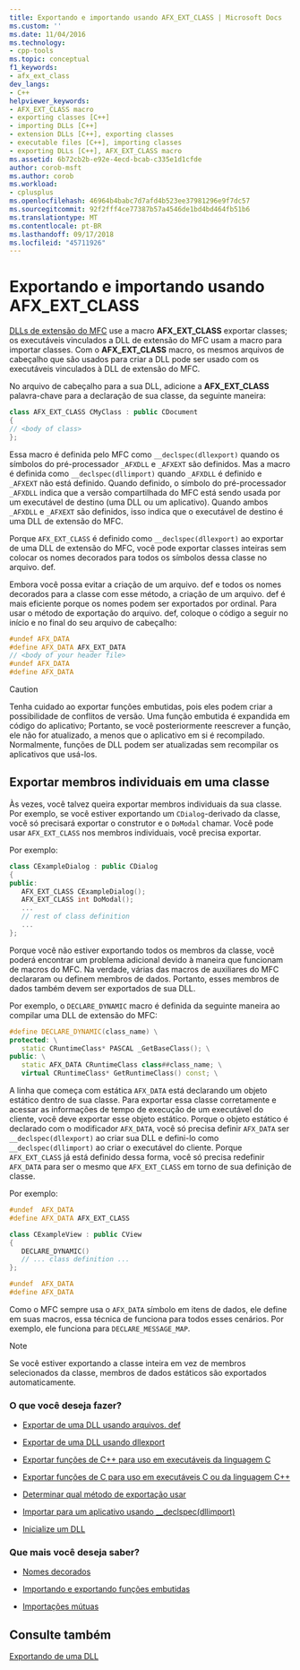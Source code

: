 ```yaml
---
title: Exportando e importando usando AFX_EXT_CLASS | Microsoft Docs
ms.custom: ''
ms.date: 11/04/2016
ms.technology:
- cpp-tools
ms.topic: conceptual
f1_keywords:
- afx_ext_class
dev_langs:
- C++
helpviewer_keywords:
- AFX_EXT_CLASS macro
- exporting classes [C++]
- importing DLLs [C++]
- extension DLLs [C++], exporting classes
- executable files [C++], importing classes
- exporting DLLs [C++], AFX_EXT_CLASS macro
ms.assetid: 6b72cb2b-e92e-4ecd-bcab-c335e1d1cfde
author: corob-msft
ms.author: corob
ms.workload:
- cplusplus
ms.openlocfilehash: 46964b4babc7d7afd4b523ee37981296e9f7dc57
ms.sourcegitcommit: 92f2fff4ce77387b57a4546de1bd4bd464fb51b6
ms.translationtype: MT
ms.contentlocale: pt-BR
ms.lasthandoff: 09/17/2018
ms.locfileid: "45711926"
---
```

# <a name="exporting-and-importing-using-afxextclass"></a>Exportando e importando usando AFX_EXT_CLASS

[DLLs de extensão do MFC](../build/extension-dlls-overview.md) use a macro **AFX_EXT_CLASS** exportar classes; os executáveis vinculados a DLL de extensão do MFC usam a macro para importar classes. Com o **AFX_EXT_CLASS** macro, os mesmos arquivos de cabeçalho que são usados para criar a DLL pode ser usado com os executáveis vinculados à DLL de extensão do MFC.

No arquivo de cabeçalho para a sua DLL, adicione a **AFX_EXT_CLASS** palavra-chave para a declaração de sua classe, da seguinte maneira:

```cpp
class AFX_EXT_CLASS CMyClass : public CDocument
{
// <body of class>
};
```

Essa macro é definida pelo MFC como `__declspec(dllexport)` quando os símbolos do pré-processador `_AFXDLL` e `_AFXEXT` são definidos. Mas a macro é definida como `__declspec(dllimport)` quando `_AFXDLL` é definido e `_AFXEXT` não está definido. Quando definido, o símbolo do pré-processador `_AFXDLL` indica que a versão compartilhada do MFC está sendo usada por um executável de destino (uma DLL ou um aplicativo). Quando ambos `_AFXDLL` e `_AFXEXT` são definidos, isso indica que o executável de destino é uma DLL de extensão do MFC.

Porque `AFX_EXT_CLASS` é definido como `__declspec(dllexport)` ao exportar de uma DLL de extensão do MFC, você pode exportar classes inteiras sem colocar os nomes decorados para todos os símbolos dessa classe no arquivo. def.

Embora você possa evitar a criação de um arquivo. def e todos os nomes decorados para a classe com esse método, a criação de um arquivo. def é mais eficiente porque os nomes podem ser exportados por ordinal. Para usar o método de exportação do arquivo. def, coloque o código a seguir no início e no final do seu arquivo de cabeçalho:

```cpp
#undef AFX_DATA
#define AFX_DATA AFX_EXT_DATA
// <body of your header file>
#undef AFX_DATA
#define AFX_DATA
```

> [!CAUTION]
>  Tenha cuidado ao exportar funções embutidas, pois eles podem criar a possibilidade de conflitos de versão. Uma função embutida é expandida em código do aplicativo; Portanto, se você posteriormente reescrever a função, ele não for atualizado, a menos que o aplicativo em si é recompilado. Normalmente, funções de DLL podem ser atualizadas sem recompilar os aplicativos que usá-los.

## <a name="exporting-individual-members-in-a-class"></a>Exportar membros individuais em uma classe

Às vezes, você talvez queira exportar membros individuais da sua classe. Por exemplo, se você estiver exportando um `CDialog`-derivado da classe, você só precisará exportar o construtor e o `DoModal` chamar. Você pode usar `AFX_EXT_CLASS` nos membros individuais, você precisa exportar.

Por exemplo:

```cpp
class CExampleDialog : public CDialog
{
public:
   AFX_EXT_CLASS CExampleDialog();
   AFX_EXT_CLASS int DoModal();
   ...
   // rest of class definition
   ...
};
```

Porque você não estiver exportando todos os membros da classe, você poderá encontrar um problema adicional devido à maneira que funcionam de macros do MFC. Na verdade, várias das macros de auxiliares do MFC declararam ou definem membros de dados. Portanto, esses membros de dados também devem ser exportados de sua DLL.

Por exemplo, o `DECLARE_DYNAMIC` macro é definida da seguinte maneira ao compilar uma DLL de extensão do MFC:

```cpp
#define DECLARE_DYNAMIC(class_name) \
protected: \
   static CRuntimeClass* PASCAL _GetBaseClass(); \
public: \
   static AFX_DATA CRuntimeClass class##class_name; \
   virtual CRuntimeClass* GetRuntimeClass() const; \
```

A linha que começa com estática `AFX_DATA` está declarando um objeto estático dentro de sua classe. Para exportar essa classe corretamente e acessar as informações de tempo de execução de um executável do cliente, você deve exportar esse objeto estático. Porque o objeto estático é declarado com o modificador `AFX_DATA`, você só precisa definir `AFX_DATA` ser `__declspec(dllexport)` ao criar sua DLL e defini-lo como `__declspec(dllimport)` ao criar o executável do cliente. Porque `AFX_EXT_CLASS` já está definido dessa forma, você só precisa redefinir `AFX_DATA` para ser o mesmo que `AFX_EXT_CLASS` em torno de sua definição de classe.

Por exemplo:

```cpp
#undef  AFX_DATA
#define AFX_DATA AFX_EXT_CLASS

class CExampleView : public CView
{
   DECLARE_DYNAMIC()
   // ... class definition ...
};

#undef  AFX_DATA
#define AFX_DATA
```

Como o MFC sempre usa o `AFX_DATA` símbolo em itens de dados, ele define em suas macros, essa técnica de funciona para todos esses cenários. Por exemplo, ele funciona para `DECLARE_MESSAGE_MAP`.

> [!NOTE]
>  Se você estiver exportando a classe inteira em vez de membros selecionados da classe, membros de dados estáticos são exportados automaticamente.

### <a name="what-do-you-want-to-do"></a>O que você deseja fazer?

- [Exportar de uma DLL usando arquivos. def](../build/exporting-from-a-dll-using-def-files.md)

- [Exportar de uma DLL usando dllexport](../build/exporting-from-a-dll-using-declspec-dllexport.md)

- [Exportar funções de C++ para uso em executáveis da linguagem C](../build/exporting-cpp-functions-for-use-in-c-language-executables.md)

- [Exportar funções de C para uso em executáveis C ou da linguagem C++](../build/exporting-c-functions-for-use-in-c-or-cpp-language-executables.md)

- [Determinar qual método de exportação usar](../build/determining-which-exporting-method-to-use.md)

- [Importar para um aplicativo usando __declspec(dllimport)](../build/importing-into-an-application-using-declspec-dllimport.md)

- [Inicialize um DLL](../build/run-time-library-behavior.md#initializing-a-dll)

### <a name="what-do-you-want-to-know-more-about"></a>Que mais você deseja saber?

- [Nomes decorados](../build/reference/decorated-names.md)

- [Importando e exportando funções embutidas](../build/importing-and-exporting-inline-functions.md)

- [Importações mútuas](../build/mutual-imports.md)

## <a name="see-also"></a>Consulte também

[Exportando de uma DLL](../build/exporting-from-a-dll.md)